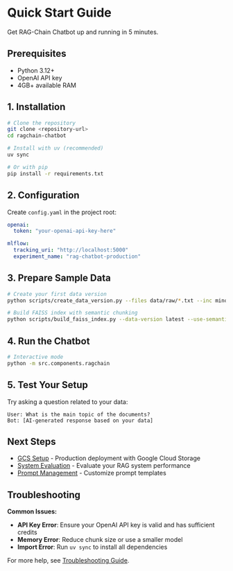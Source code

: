 # Quick Start Guide

Get RAG-Chain Chatbot up and running in 5 minutes.

## Prerequisites

- Python 3.12+
- OpenAI API key
- 4GB+ available RAM

## 1. Installation

```bash
# Clone the repository
git clone <repository-url>
cd ragchain-chatbot

# Install with uv (recommended)
uv sync

# Or with pip
pip install -r requirements.txt
```

## 2. Configuration

Create `config.yaml` in the project root:

```yaml
openai:
  token: "your-openai-api-key-here"

mlflow:
  tracking_uri: "http://localhost:5000"
  experiment_name: "rag-chatbot-production"
```

## 3. Prepare Sample Data

```bash
# Create your first data version
python scripts/create_data_version.py --files data/raw/*.txt --inc minor

# Build FAISS index with semantic chunking
python scripts/build_faiss_index.py --data-version latest --use-semantic-chunking
```

## 4. Run the Chatbot

```bash
# Interactive mode
python -m src.components.ragchain
```

## 5. Test Your Setup

Try asking a question related to your data:
```
User: What is the main topic of the documents?
Bot: [AI-generated response based on your data]
```

## Next Steps

- [GCS Setup](gcs_setup.md) - Production deployment with Google Cloud Storage
- [System Evaluation](evaluation.md) - Evaluate your RAG system performance
- [Prompt Management](prompts.md) - Customize prompt templates

## Troubleshooting

**Common Issues:**
- **API Key Error**: Ensure your OpenAI API key is valid and has sufficient credits
- **Memory Error**: Reduce chunk size or use a smaller model
- **Import Error**: Run `uv sync` to install all dependencies

For more help, see [Troubleshooting Guide](troubleshooting.md). 